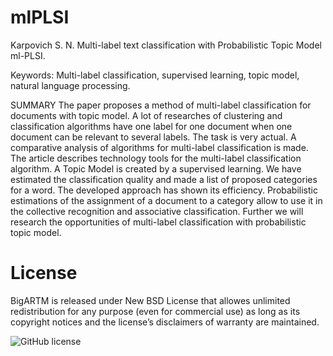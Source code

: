 # mlPLSI
Karpovich S. N. Multi-label text classification with Probabilistic Topic Model ml-PLSI.

Keywords: Multi-label classification, supervised learning, topic model, natural language processing. 

SUMMARY
The paper proposes a method of multi-label classification for documents with topic model. A lot of researches of clustering and classification algorithms have one label for one document when one document can be relevant to several labels. The task is very actual. A comparative analysis of algorithms for multi-label classification is made.
The article describes technology tools for the multi-label classification algorithm. A Topic Model is created by a supervised learning. We have estimated the classification quality and made a list of proposed categories for a word. 
The developed approach has shown its efficiency. Probabilistic estimations of the assignment of a document to a category allow to use it in the collective recognition and associative classification. Further we will research the opportunities of multi-label classification with probabilistic topic model.

# License

BigARTM is released under New BSD License that allowes unlimited redistribution for any purpose (even for commercial use) as long as its copyright notices and the license’s disclaimers of warranty are maintained.

<img src="https://camo.githubusercontent.com/d14700b6670c55e314ff159278e436141bd620da/68747470733a2f2f696d672e736869656c64732e696f2f62616467652f6c6963656e73652d4e65772532304253442d626c75652e737667" alt="GitHub license" data-canonical-src="https://img.shields.io/badge/license-New%20BSD-blue.svg" style="max-width:100%;">
